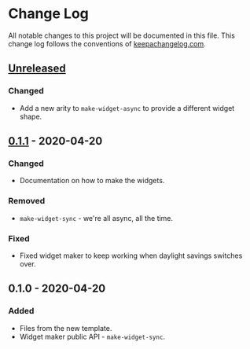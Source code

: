 # Change Log
All notable changes to this project will be documented in this file. This change log follows the conventions of [keepachangelog.com](http://keepachangelog.com/).

## [Unreleased]
### Changed
- Add a new arity to `make-widget-async` to provide a different widget shape.

## [0.1.1] - 2020-04-20
### Changed
- Documentation on how to make the widgets.

### Removed
- `make-widget-sync` - we're all async, all the time.

### Fixed
- Fixed widget maker to keep working when daylight savings switches over.

## 0.1.0 - 2020-04-20
### Added
- Files from the new template.
- Widget maker public API - `make-widget-sync`.

[Unreleased]: https://github.com/your-name/visualize/compare/0.1.1...HEAD
[0.1.1]: https://github.com/your-name/visualize/compare/0.1.0...0.1.1
